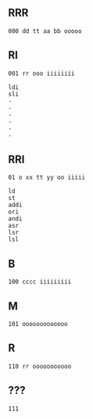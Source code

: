 RRR
---

    000 dd tt aa bb ooooo

RI
--

    001 rr ooo iiiiiiii

    ldi
    sli
    -
    -
    -
    -
    -
    -

RRI
---

    01 o xx tt yy oo iiiii

    ld
    st
    addi
    ori
    andi
    asr
    lsr
    lsl

B
-

    100 cccc iiiiiiiii

M
-

    101 ooooooooooooo

R
-

    110 rr ooooooooooo

???
---

    111
